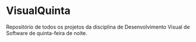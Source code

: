 # VisualQuinta
Repositório de todos os projetos da disciplina de Desenvolvimento Visual de Software de quinta-feira de noite.

